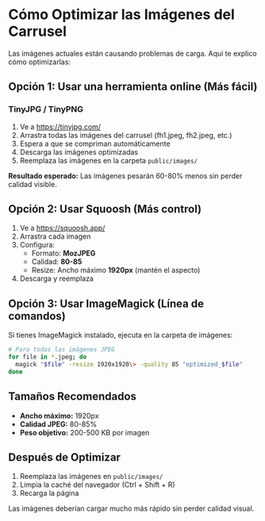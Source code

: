 # Cómo Optimizar las Imágenes del Carrusel

Las imágenes actuales están causando problemas de carga. Aquí te explico cómo optimizarlas:

## Opción 1: Usar una herramienta online (Más fácil)

### TinyJPG / TinyPNG
1. Ve a https://tinyjpg.com/
2. Arrastra todas las imágenes del carrusel (fh1.jpeg, fh2.jpeg, etc.)
3. Espera a que se compriman automáticamente
4. Descarga las imágenes optimizadas
5. Reemplaza las imágenes en la carpeta `public/images/`

**Resultado esperado:** Las imágenes pesarán 60-80% menos sin perder calidad visible.

## Opción 2: Usar Squoosh (Más control)

1. Ve a https://squoosh.app/
2. Arrastra cada imagen
3. Configura:
   - Formato: **MozJPEG**
   - Calidad: **80-85**
   - Resize: Ancho máximo **1920px** (mantén el aspecto)
4. Descarga y reemplaza

## Opción 3: Usar ImageMagick (Línea de comandos)

Si tienes ImageMagick instalado, ejecuta en la carpeta de imágenes:

```bash
# Para todas las imágenes JPEG
for file in *.jpeg; do
  magick "$file" -resize 1920x1920\> -quality 85 "optimized_$file"
done
```

## Tamaños Recomendados

- **Ancho máximo:** 1920px
- **Calidad JPEG:** 80-85%
- **Peso objetivo:** 200-500 KB por imagen

## Después de Optimizar

1. Reemplaza las imágenes en `public/images/`
2. Limpia la caché del navegador (Ctrl + Shift + R)
3. Recarga la página

Las imágenes deberían cargar mucho más rápido sin perder calidad visual.
